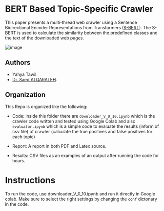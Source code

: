 # BERT Based Topic-Specific Crawler

This paper presents a multi-thread web crawler using a Sentence Bidirectional Encoder Representations from Transformers ([S-BERT]((https://arxiv.org/abs/1908.10084))). The S-BERT is used to calculate the similarity between the predefined classes and the text of the downloaded web pages.

![image](https://user-images.githubusercontent.com/1148381/124077128-cfe38c80-da4f-11eb-97e1-158e5aae7d36.png)

## Authors

* Yahya Tawil.
* [Dr. Saed ALQARALEH](https://scholar.google.com.tr/citations?user=Pz8eE28AAAAJ&hl=en).

## Organization

This Repo is organized like the following: 

* Code: inside this folder there are `downloader_V_0_10.ipynb` which is the crawler code written and tested using Google Colab and also `evaluator.ipynb` which is a simple code to evaluate the results (inform of csv file) of crawler (calculate the true positives and false positives for each topic)

* Report: A report in both PDF and Latex source. 

* Results: CSV files as an examples of an output after running the code for hours. 

# Instructions

To run the code, use downloader_V_0_10.ipynb and run it directly in Google colab. Make sure to select the right settings by changing the `conf` dictonary in the code.  

